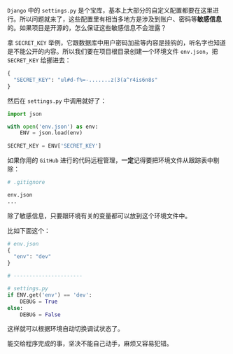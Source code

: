 `Django` 中的 `settings.py` 是个宝库，基本上大部分的自定义配置都要在这里进行。所以问题就来了，这些配置里有相当多地方是涉及到账户、密码等**敏感信息**的。如果项目是开源的，怎么保证这些敏感信息不会泄露？

拿 `SECRET_KEY` 举例，它跟数据库中用户密码加盐等内容是挂钩的，听名字也知道是不能公开的内容。所以我们要在项目根目录创建一个环境文件 `env.json`，把  `SECRET_KEY`  给挪进去：

```python
{
  "SECRET_KEY": "ul#d-f%=-.......z(3(a^r4is6n8s"
}
```

然后在 `settings.py` 中调用就好了：

```python
import json

with open('env.json') as env:
    ENV = json.load(env)
    
SECRET_KEY = ENV['SECRET_KEY']
```

如果你用的 `GitHub`  进行的代码远程管理，**一定**记得要把环境文件从跟踪表中剔除：

```python
# .gitignore

env.json
...
```

除了敏感信息，只要跟环境有关的变量都可以放到这个环境文件中。

比如下面这个：

```python
# env.json
{
  "env": "dev"
}

# ----------------------

# settings.py
if ENV.get('env') == 'dev':
    DEBUG = True
else:
    DEBUG = False
```

这样就可以根据环境自动切换调试状态了。

能交给程序完成的事，坚决不能自己动手，麻烦又容易犯错。